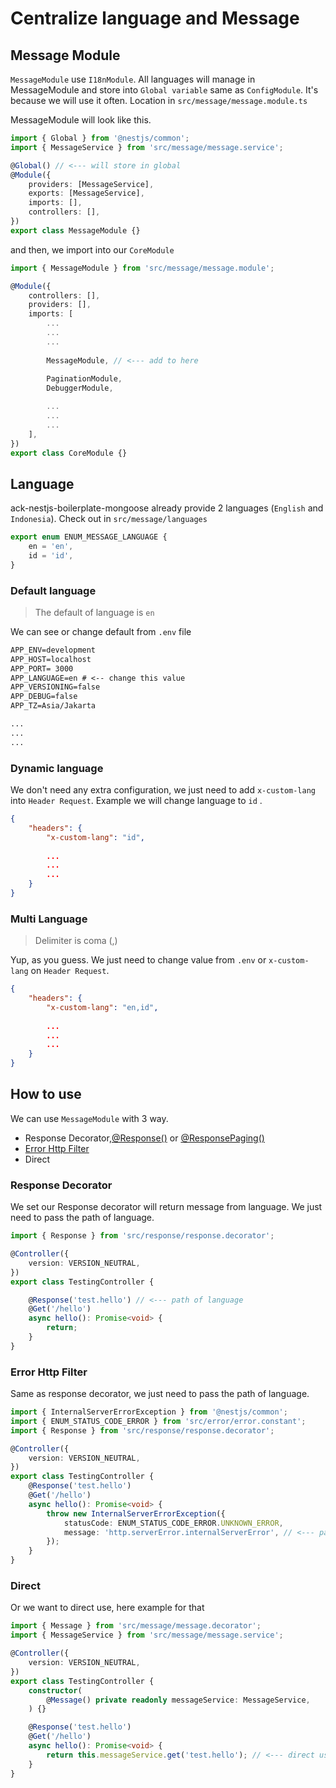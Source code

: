 # Centralize language and Message

## Message Module

`MessageModule` use `I18nModule`. All languages will manage in MessageModule and store into `Global variable` same as `ConfigModule`. It's because we will use it often. Location in `src/message/message.module.ts`

MessageModule will look like this.

```typescript
import { Global } from '@nestjs/common';
import { MessageService } from 'src/message/message.service';

@Global() // <--- will store in global
@Module({
    providers: [MessageService],
    exports: [MessageService],
    imports: [],
    controllers: [],
})
export class MessageModule {}
```

and then, we import into our `CoreModule`

```typescript
import { MessageModule } from 'src/message/message.module';

@Module({
    controllers: [],
    providers: [],
    imports: [
        ...
        ...
        ...
        
        MessageModule, // <--- add to here
        
        PaginationModule,
        DebuggerModule,

        ...
        ...
        ...
    ],
})
export class CoreModule {}
```

## Language

ack-nestjs-boilerplate-mongoose already provide 2 languages (`English` and `Indonesia`). Check out in `src/message/languages`

```typescript
export enum ENUM_MESSAGE_LANGUAGE {
    en = 'en',
    id = 'id',
}
```

### Default language

> The default of language is `en`

We can see or change default from `.env` file

```txt
APP_ENV=development
APP_HOST=localhost
APP_PORT= 3000
APP_LANGUAGE=en # <-- change this value
APP_VERSIONING=false
APP_DEBUG=false
APP_TZ=Asia/Jakarta

...
...
...
```

### Dynamic language

We don't need any extra configuration, we just need to add `x-custom-lang` into `Header Request`. Example we will change language to `id` .

```json
{
    "headers": {
        "x-custom-lang": "id",
        
        ...
        ...
        ...
    }
}
```

### Multi Language

> Delimiter is coma (,)

Yup, as you guess. We just need to change value from `.env` or `x-custom-lang` on `Header Request`.

```json
{
    "headers": {
        "x-custom-lang": "en,id",
        
        ...
        ...
        ...
    }
}
```

## How to use

We can use `MessageModule` with 3 way.

* Response Decorator,[@Response()](/usage/configuration/centralize-response.md) or [@ResponsePaging()](/usage/configuration/centralize-response.md)
* [Error Http Filter](/usage/configuration/centralize-exception.md)
* Direct

### Response Decorator

We set our Response decorator will return message from language. We just need to pass the path of language.

```typescript
import { Response } from 'src/response/response.decorator';

@Controller({
    version: VERSION_NEUTRAL,
})
export class TestingController {

    @Response('test.hello') // <--- path of language
    @Get('/hello')
    async hello(): Promise<void> {
        return;
    }
}
```

### Error Http Filter

Same as response decorator, we just need to pass the path of language.

```typescript
import { InternalServerErrorException } from '@nestjs/common';
import { ENUM_STATUS_CODE_ERROR } from 'src/error/error.constant';
import { Response } from 'src/response/response.decorator';

@Controller({
    version: VERSION_NEUTRAL,
})
export class TestingController {
    @Response('test.hello')
    @Get('/hello')
    async hello(): Promise<void> {
        throw new InternalServerErrorException({
            statusCode: ENUM_STATUS_CODE_ERROR.UNKNOWN_ERROR,
            message: 'http.serverError.internalServerError', // <--- path of language
        });
    }
}
```

### Direct

Or we want to direct use, here example for that

```typescript
import { Message } from 'src/message/message.decorator';
import { MessageService } from 'src/message/message.service';

@Controller({
    version: VERSION_NEUTRAL,
})
export class TestingController {
    constructor(
        @Message() private readonly messageService: MessageService,
    ) {}

    @Response('test.hello')
    @Get('/hello')
    async hello(): Promise<void> {
        return this.messageService.get('test.hello'); // <--- direct use
    }
}

```
